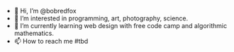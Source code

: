 - 👋 Hi, I’m @bobredfox
- 👀 I’m interested in programming, art, photography, science.
- 🌱 I’m currently learning web design with free code camp and algorithmic mathematics.
- 📫 How to reach me #tbd

<!---
bobredfox/bobredfox is a ✨ special ✨ repository because its `README.md` (this file) appears on your GitHub profile.
You can click the Preview link to take a look at your changes.
--->
